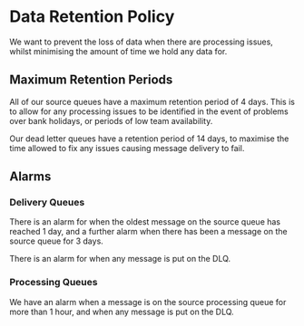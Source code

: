 # Data Retention Policy

We want to prevent the loss of data when there are processing issues, whilst minimising the amount of time we hold any
data for.

## Maximum Retention Periods

All of our source queues have a maximum retention period of 4 days. This is to allow for any processing issues to be
identified in the event of problems over bank holidays, or periods of low team availability.

Our dead letter queues have a retention period of 14 days, to maximise the time allowed to fix any issues causing
message delivery to fail.

## Alarms

### Delivery Queues

There is an alarm for when the oldest message on the source queue has reached 1 day, and a further alarm when there has
been a
message on the source queue for 3 days.

There is an alarm for when any message is put on the DLQ.

### Processing Queues

We have an alarm when a message is on the source processing queue for more than 1 hour, and when any message is put on
the DLQ.
